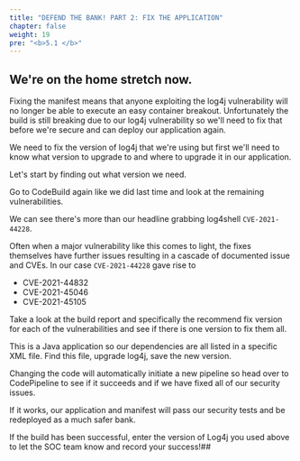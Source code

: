 ```yaml
---
title: "DEFEND THE BANK! PART 2: FIX THE APPLICATION"
chapter: false
weight: 19
pre: "<b>5.1 </b>"
---
```


## We're on the home stretch now.

Fixing the manifest means that anyone exploiting the log4j vulnerability will no longer be able to execute an easy container breakout. Unfortunately the build is still breaking due to our log4j vulnerability so we'll need to fix that before we're secure and can deploy our application again.

We need to fix the version of log4j that we're using but first we'll need to know what version to upgrade to and where to upgrade it in our application.

Let's start by finding out what version we need.

Go to CodeBuild again like we did last time and look at the remaining vulnerabilities.

We can see there's more than our headline grabbing log4shell `CVE-2021-44228`.

Often when a major vulnerability like this comes to light, the fixes themselves have further issues resulting in a cascade of documented issue and CVEs. In our case `CVE-2021-44228` gave rise to

- CVE-2021-44832
- CVE-2021-45046 
- CVE-2021-45105

Take a look at the build report and specifically the recommend fix version for each of the vulnerabilities and see if there is one version to fix them all.

This is a Java application so our dependencies are all listed in a specific XML file. Find this file, upgrade log4j, save the new version.

Changing the code will automatically initiate a new pipeline so head over to CodePipeline to see if it succeeds and if we have fixed all of our security issues.

If it works, our application and manifest will pass our security tests and be redeployed as a much safer bank.

If the build has been successful, enter the version of Log4j you used above to let the SOC team know and record your success!##